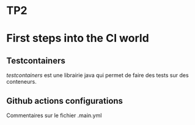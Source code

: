 # **TP2**

# First steps into the CI world

## Testcontainers
*testcontainers* est une librairie java qui permet de faire des tests sur des conteneurs.

## Github actions configurations
Commentaires sur le fichier .main.yml